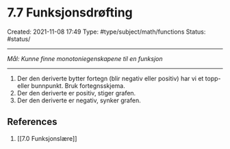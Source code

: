 # 7.7 Funksjonsdrøfting
Created: 2021-11-08 17:49
Type: #type/subject/math/functions 
Status: #status/

---

*Mål: Kunne finne monotoniegenskapene til en funksjon*

---

1) Der den deriverte bytter fortegn (blir negativ eller positiv) har vi et topp- eller bunnpunkt. Bruk fortegnsskjema.
2) Der den deriverte er positiv, stiger grafen.
3) Der den deriverte er negativ, synker grafen.

## References
1. [[7.0 Funksjonslære]]